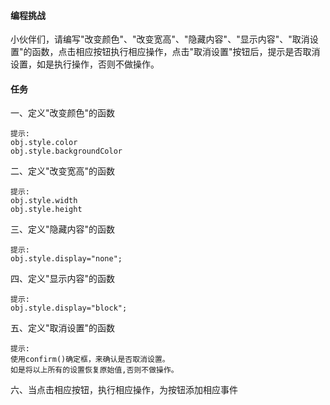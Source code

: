 #### 编程挑战
小伙伴们，请编写"改变颜色"、"改变宽高"、"隐藏内容"、"显示内容"、"取消设置"的函数，点击相应按钮执行相应操作，点击"取消设置"按钮后，提示是否取消设置，如是执行操作，否则不做操作。

#### 任务
一、定义"改变颜色"的函数

    提示:
    obj.style.color
    obj.style.backgroundColor 

二、定义"改变宽高"的函数

    提示:
    obj.style.width
    obj.style.height 

三、定义"隐藏内容"的函数

    提示:
    obj.style.display="none";

四、定义"显示内容"的函数

    提示:
    obj.style.display="block";

五、定义"取消设置"的函数

    提示: 
    使用confirm()确定框，来确认是否取消设置。
    如是将以上所有的设置恢复原始值,否则不做操作。

六、当点击相应按钮，执行相应操作，为按钮添加相应事件